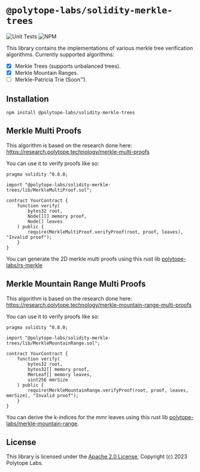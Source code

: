 # `@polytope-labs/solidity-merkle-trees`

![Unit Tests](https://github.com/polytope-labs/solidity-merkle-trees/actions/workflows/test.yml/badge.svg)
![NPM](https://img.shields.io/npm/v/@polytope-labs/solidity-merkle-trees?label=%40polytope-labs%2Fsolidity-merkle-trees)

This library contains the implementations of various merkle tree verification algorithms. Currently supported algorithms:
<br />
 - [x] Merkle Trees (supports unbalanced trees).
 - [x] Merkle Mountain Ranges.
 - [ ] Merkle-Patricia Trie (Soon™).

## Installation

```
npm install @polytope-labs/solidity-merkle-trees
```

## Merkle Multi Proofs

This algorithm is based on the research done here: https://research.polytope.technology/merkle-multi-proofs

You can use it to verify proofs like so:

```solidity
pragma solidity ^0.8.0;

import "@polytope-labs/solidity-merkle-trees/lib/MerkleMultiProof.sol";

contract YourContract {
    function verify(
        bytes32 root,
        Node[][] memory proof,
        Node[] leaves
    ) public {
        require(MerkleMultiProof.verifyProof(root, proof, leaves), "Invalid proof");
    }
}
```

You can generate the 2D merkle multi proofs using this rust lib [polytope-labs/rs-merkle](https://github.com/polytope-labs/rs-merkle)

## Merkle Mountain Range Multi Proofs

This algorithm is based on the research done here: https://research.polytope.technology/merkle-mountain-range-multi-proofs

You can use it to verify proofs like so:

```solidity
pragma solidity ^0.8.0;

import "@polytope-labs/solidity-merkle-trees/lib/MerkleMountainRange.sol";

contract YourContract {
    function verify(
        bytes32 root,
        bytes32[] memory proof,
        MmrLeaf[] memory leaves,
        uint256 mmrSize
    ) public {
        require(MerkleMountainRange.verifyProof(root, proof, leaves, mmrSize), "Invalid proof");
    }
}
```

You can derive the k-indices for the mmr leaves using this rust lib [polytope-labs/merkle-mountain-range](https://github.com/polytope-labs/merkle-mountain-range).

## License

This library is licensed under the [Apache 2.0 License](./LICENSE), Copyright (c) 2023 Polytope Labs.